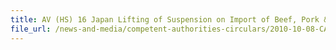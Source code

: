 ```yaml
---
title: AV (HS) 16 Japan Lifting of Suspension on Import of Beef, Pork & Dairy Products from Japan 
file_url: /news-and-media/competent-authorities-circulars/2010-10-08-CA.pdf
---
```

